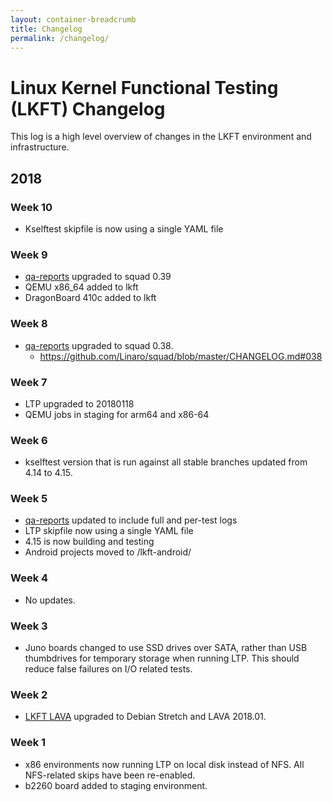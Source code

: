 ```yaml
---
layout: container-breadcrumb
title: Changelog
permalink: /changelog/
---
```


# Linux Kernel Functional Testing (LKFT) Changelog

This log is a high level overview of changes in the LKFT environment and
infrastructure.

## 2018

### Week 10
- Kselftest skipfile is now using a single YAML file

### Week 9
- [qa-reports](https://qa-reports.linaro.org/) upgraded to squad 0.39
- QEMU x86_64 added to lkft
- DragonBoard 410c added to lkft

### Week 8
- [qa-reports](https://qa-reports.linaro.org/) upgraded to squad 0.38.
  - https://github.com/Linaro/squad/blob/master/CHANGELOG.md#038

### Week 7
- LTP upgraded to 20180118
- QEMU jobs in staging for arm64 and x86-64

### Week 6
- kselftest version that is run against all stable branches updated from 4.14 to 4.15.

### Week 5
- [qa-reports](https://qa-reports.linaro.org/) updated to include full and
  per-test logs
- LTP skipfile now using a single YAML file
- 4.15 is now building and testing
- Android projects moved to /lkft-android/

### Week 4
- No updates.

### Week 3
- Juno boards changed to use SSD drives over SATA, rather than USB thumbdrives
  for temporary storage when running LTP. This should reduce false failures on
  I/O related tests.

### Week 2
- [LKFT LAVA](https://lkft.validation.linaro.org/) upgraded to Debian Stretch
  and LAVA 2018.01.

### Week 1
- x86 environments now running LTP on local disk instead of NFS. All
  NFS-related skips have been re-enabled.
- b2260 board added to staging environment.

